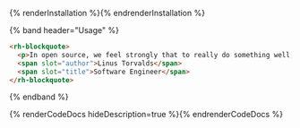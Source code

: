 {% renderInstallation %}{% endrenderInstallation %}

{% band header="Usage" %}
```html
<rh-blockquote>
  <p>In open source, we feel strongly that to really do something well, you have to get a lot of people involved.</p>
  <span slot="author">Linus Torvalds</span>
  <span slot="title">Software Engineer</span>
</rh-blockquote>
```
{% endband %}

{% renderCodeDocs hideDescription=true %}{% endrenderCodeDocs %}
